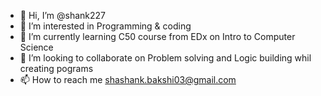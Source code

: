 - 👋 Hi, I’m @shank227
- 👀 I’m interested in Programming & coding
- 🌱 I’m currently learning C50 course from EDx on Intro to Computer Science
- 💞️ I’m looking to collaborate on Problem solving and Logic building whil creating pograms
- 📫 How to reach me shashank.bakshi03@gmail.com

<!---
shank227/shank227 is a ✨ special ✨ repository because its `README.md` (this file) appears on your GitHub profile.
You can click the Preview link to take a look at your changes.
--->
